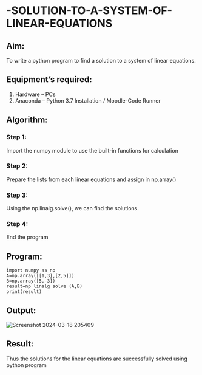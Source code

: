 # -SOLUTION-TO-A-SYSTEM-OF-LINEAR-EQUATIONS
## Aim:
To write a python program to find a solution to a system of linear equations.
## Equipment’s required:
1. 	Hardware – PCs
2. 	Anaconda – Python 3.7 Installation / Moodle-Code Runner
## Algorithm:
### Step 1: 
Import the numpy module to use the built-in functions for calculation
### Step 2: 
Prepare the lists from each linear equations and assign in np.array()
### Step 3: 
Using the np.linalg.solve(), we can find the solutions.
### Step 4: 
End the program
## Program:
```
import numpy as np
A=np.array([[1,3],[2,5]])
B=np.array([5,-3])
result=np linalg solve (A,B)
print(result)
```
## Output:
![Screenshot 2024-03-18 205409](https://github.com/SHARIKA818/-SOLUTION-TO-A-SYSTEM-OF-LINEAR-EQUATIONS/assets/139834761/12732514-aae8-4393-9ca0-7ae17da720f4)

## Result: 
Thus the solutions for the linear equations are successfully solved using python program

